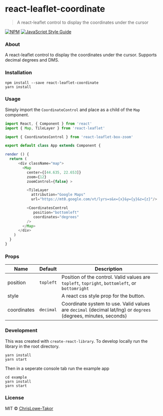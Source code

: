 # react-leaflet-coordinate

> A react-leaflet control to display the coordinates under the cursor

[![NPM](https://img.shields.io/npm/v/rreact-leaflet-box-zoom.svg)](https://www.npmjs.com/package/react-leaflet-coordinate) [![JavaScript Style Guide](https://img.shields.io/badge/code_style-standard-brightgreen.svg)](https://standardjs.com)

### About

A react-leaflet control to display the coordinates under the cursor.  Supports decimal degrees and DMS.

### Installation


```
npm install --save react-leaflet-coordinate
yarn install
```

### Usage

Simply import the `CoordinateControl` and place as a child of the `Map` component.

```javascript
import React, { Component } from 'react'
import { Map, TileLayer } from 'react-leaflet'

import { CoordinatesControl } from 'react-leaflet-box-zoom'

export default class App extends Component {

render () {
  return (
      <div className="map">
        <Map
          center={[44.635, 22.653]}
          zoom={12}
          zoomControl={false} >

          <TileLayer
            attribution="Google Maps"
            url="https://mt0.google.com/vt/lyrs=s&x={x}&y={y}&z={z}"/>

          <CoordinatesControl 
			 position="bottomleft"
             coordinates="degrees"
          />
        </Map>
      </div>
    )
  }
}
```

### Props

Name | Default | Description
--- | --- | ---
position | `topleft` | Position of the control.  Valid values are `topleft`, `topright`, `bottomleft`, or `bottomright`
style | | A react css style prop for the button.
coordinates | `decimal` | Coordinate system to use.  Valid values are `decimal` (decimal lat/lng) or `degrees` (degrees, minutes, seconds)


### Development

This was created with `create-react-library`.  To develop locally run the library in the root directory.

```
yarn install
yarn start
```

Then in a seperate console tab run the example app

```
cd example
yarn install
yarn start
```

### License

MIT © [ChrisLowe-Takor](https://github.com/ChrisLowe-Takor)
